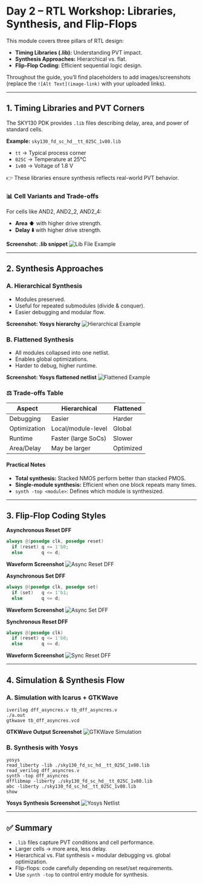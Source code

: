 # Day 2 – RTL Workshop: Libraries, Synthesis, and Flip-Flops

This module covers three pillars of RTL design:

- **Timing Libraries (.lib):** Understanding PVT impact.
- **Synthesis Approaches:** Hierarchical vs. flat.
- **Flip-Flop Coding:** Efficient sequential logic design.

Throughout the guide, you’ll find placeholders to add images/screenshots (replace the `![Alt Text](image-link)` with your uploaded links).

---

## 1. Timing Libraries and PVT Corners

The SKY130 PDK provides `.lib` files describing delay, area, and power of standard cells.

**Example:** `sky130_fd_sc_hd__tt_025C_1v80.lib`
- `tt` → Typical process corner
- `025C` → Temperature at 25°C
- `1v80` → Voltage of 1.8 V

👉 These libraries ensure synthesis reflects real-world PVT behavior.

### 📊 Cell Variants and Trade-offs

For cells like AND2, AND2_2, AND2_4:
- **Area ⬆️** with higher drive strength.
- **Delay ⬇️** with higher drive strength.

**Screenshot: .lib snippet**
![Lib File Example](your-image-link)

---

## 2. Synthesis Approaches

### A. Hierarchical Synthesis

- Modules preserved.
- Useful for repeated submodules (divide & conquer).
- Easier debugging and modular flow.

**Screenshot: Yosys hierarchy**
![Hierarchical Example](your-image-link)

### B. Flattened Synthesis

- All modules collapsed into one netlist.
- Enables global optimizations.
- Harder to debug, higher runtime.

**Screenshot: Yosys flattened netlist**
![Flattened Example](your-image-link)

### ⚖️ Trade-offs Table

| Aspect      | Hierarchical      | Flattened        |
| ----------- | ---------------- | ---------------  |
| Debugging   | Easier           | Harder           |
| Optimization| Local/module-level| Global           |
| Runtime     | Faster (large SoCs)| Slower          |
| Area/Delay  | May be larger     | Optimized        |

#### Practical Notes

- **Total synthesis:** Stacked NMOS perform better than stacked PMOS.
- **Single-module synthesis:** Efficient when one block repeats many times.
- `synth -top <module>`: Defines which module is synthesized.

---

## 3. Flip-Flop Coding Styles

**Asynchronous Reset DFF**
```verilog
always @(posedge clk, posedge reset)
  if (reset) q <= 1'b0;
  else       q <= d;
```
**Waveform Screenshot**
![Async Reset DFF](your-image-link)

**Asynchronous Set DFF**
```verilog
always @(posedge clk, posedge set)
  if (set)   q <= 1'b1;
  else       q <= d;
```
**Waveform Screenshot**
![Async Set DFF](your-image-link)

**Synchronous Reset DFF**
```verilog
always @(posedge clk)
  if (reset) q <= 1'b0;
  else       q <= d;
```
**Waveform Screenshot**
![Sync Reset DFF](your-image-link)

---

## 4. Simulation & Synthesis Flow

### A. Simulation with Icarus + GTKWave
```shell
iverilog dff_asyncres.v tb_dff_asyncres.v
./a.out
gtkwave tb_dff_asyncres.vcd
```
**GTKWave Output Screenshot**
![GTKWave Simulation](your-image-link)

### B. Synthesis with Yosys
```shell
yosys
read_liberty -lib ./sky130_fd_sc_hd__tt_025C_1v80.lib
read_verilog dff_asyncres.v
synth -top dff_asyncres
dfflibmap -liberty ./sky130_fd_sc_hd__tt_025C_1v80.lib
abc -liberty ./sky130_fd_sc_hd__tt_025C_1v80.lib
show
```
**Yosys Synthesis Screenshot**
![Yosys Netlist](your-image-link)

---

## ✅ Summary

- `.lib` files capture PVT conditions and cell performance.
- Larger cells → more area, less delay.
- Hierarchical vs. Flat synthesis = modular debugging vs. global optimization.
- Flip-flops: code carefully depending on reset/set requirements.
- Use `synth -top` to control entry module for synthesis.
